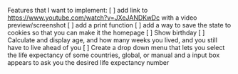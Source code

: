 Features that I want to implement:
[ ] add link to https://www.youtube.com/watch?v=JXeJANDKwDc with a video preview/screenshot
[ ] add a print function
[ ] add a way to save the state to cookies so that you can make it the homepage
[ ] Show birthday
[ ] Calculate and display age, and how many weeks you lived, and you still have to live ahead of you
[ ] Create a drop down menu that lets you select the life expectancy of some countries, global, or manual and a input box appears to ask you the desired life expectancy number